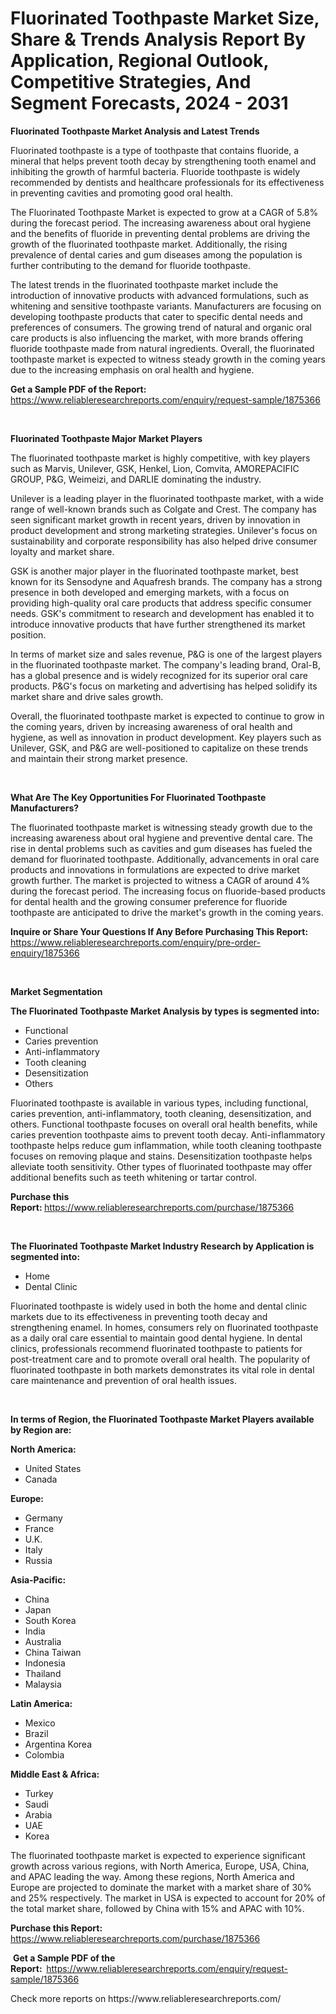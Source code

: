 <p><h1>Fluorinated Toothpaste Market Size, Share & Trends Analysis Report By Application, Regional Outlook, Competitive Strategies, And Segment Forecasts, 2024 - 2031</h1></p><p><strong>Fluorinated Toothpaste Market Analysis and Latest Trends</strong></p>
<p><p>Fluorinated toothpaste is a type of toothpaste that contains fluoride, a mineral that helps prevent tooth decay by strengthening tooth enamel and inhibiting the growth of harmful bacteria. Fluoride toothpaste is widely recommended by dentists and healthcare professionals for its effectiveness in preventing cavities and promoting good oral health.</p><p>The Fluorinated Toothpaste Market is expected to grow at a CAGR of 5.8% during the forecast period. The increasing awareness about oral hygiene and the benefits of fluoride in preventing dental problems are driving the growth of the fluorinated toothpaste market. Additionally, the rising prevalence of dental caries and gum diseases among the population is further contributing to the demand for fluoride toothpaste.</p><p>The latest trends in the fluorinated toothpaste market include the introduction of innovative products with advanced formulations, such as whitening and sensitive toothpaste variants. Manufacturers are focusing on developing toothpaste products that cater to specific dental needs and preferences of consumers. The growing trend of natural and organic oral care products is also influencing the market, with more brands offering fluoride toothpaste made from natural ingredients. Overall, the fluorinated toothpaste market is expected to witness steady growth in the coming years due to the increasing emphasis on oral health and hygiene.</p></p>
<p><strong>Get a Sample PDF of the Report:&nbsp;</strong> <a href="https://www.reliableresearchreports.com/enquiry/request-sample/1875366">https://www.reliableresearchreports.com/enquiry/request-sample/1875366</a></p>
<p>&nbsp;</p>
<p><strong>Fluorinated Toothpaste Major Market Players</strong></p>
<p><p>The fluorinated toothpaste market is highly competitive, with key players such as Marvis, Unilever, GSK, Henkel, Lion, Comvita, AMOREPACIFIC GROUP, P&G, Weimeizi, and DARLIE dominating the industry.</p><p>Unilever is a leading player in the fluorinated toothpaste market, with a wide range of well-known brands such as Colgate and Crest. The company has seen significant market growth in recent years, driven by innovation in product development and strong marketing strategies. Unilever's focus on sustainability and corporate responsibility has also helped drive consumer loyalty and market share.</p><p>GSK is another major player in the fluorinated toothpaste market, best known for its Sensodyne and Aquafresh brands. The company has a strong presence in both developed and emerging markets, with a focus on providing high-quality oral care products that address specific consumer needs. GSK's commitment to research and development has enabled it to introduce innovative products that have further strengthened its market position.</p><p>In terms of market size and sales revenue, P&G is one of the largest players in the fluorinated toothpaste market. The company's leading brand, Oral-B, has a global presence and is widely recognized for its superior oral care products. P&G's focus on marketing and advertising has helped solidify its market share and drive sales growth.</p><p>Overall, the fluorinated toothpaste market is expected to continue to grow in the coming years, driven by increasing awareness of oral health and hygiene, as well as innovation in product development. Key players such as Unilever, GSK, and P&G are well-positioned to capitalize on these trends and maintain their strong market presence.</p></p>
<p>&nbsp;</p>
<p><strong>What Are The Key Opportunities For Fluorinated Toothpaste Manufacturers?</strong></p>
<p><p>The fluorinated toothpaste market is witnessing steady growth due to the increasing awareness about oral hygiene and preventive dental care. The rise in dental problems such as cavities and gum diseases has fueled the demand for fluorinated toothpaste. Additionally, advancements in oral care products and innovations in formulations are expected to drive market growth further. The market is projected to witness a CAGR of around 4% during the forecast period. The increasing focus on fluoride-based products for dental health and the growing consumer preference for fluoride toothpaste are anticipated to drive the market's growth in the coming years.</p></p>
<p><strong>Inquire or Share Your Questions If Any Before Purchasing This Report:</strong> <a href="https://www.reliableresearchreports.com/enquiry/pre-order-enquiry/1875366">https://www.reliableresearchreports.com/enquiry/pre-order-enquiry/1875366</a></p>
<p>&nbsp;</p>
<p><strong>Market Segmentation</strong></p>
<p><strong>The Fluorinated Toothpaste Market Analysis by types is segmented into:</strong></p>
<p><ul><li>Functional</li><li>Caries prevention</li><li>Anti-inflammatory</li><li>Tooth cleaning</li><li>Desensitization</li><li>Others</li></ul></p>
<p><p>Fluorinated toothpaste is available in various types, including functional, caries prevention, anti-inflammatory, tooth cleaning, desensitization, and others. Functional toothpaste focuses on overall oral health benefits, while caries prevention toothpaste aims to prevent tooth decay. Anti-inflammatory toothpaste helps reduce gum inflammation, while tooth cleaning toothpaste focuses on removing plaque and stains. Desensitization toothpaste helps alleviate tooth sensitivity. Other types of fluorinated toothpaste may offer additional benefits such as teeth whitening or tartar control.</p></p>
<p><strong>Purchase this Report:&nbsp;</strong><a href="https://www.reliableresearchreports.com/purchase/1875366">https://www.reliableresearchreports.com/purchase/1875366</a></p>
<p>&nbsp;</p>
<p><strong>The Fluorinated Toothpaste Market Industry Research by Application is segmented into:</strong></p>
<p><ul><li>Home</li><li>Dental Clinic</li></ul></p>
<p><p>Fluorinated toothpaste is widely used in both the home and dental clinic markets due to its effectiveness in preventing tooth decay and strengthening enamel. In homes, consumers rely on fluorinated toothpaste as a daily oral care essential to maintain good dental hygiene. In dental clinics, professionals recommend fluorinated toothpaste to patients for post-treatment care and to promote overall oral health. The popularity of fluorinated toothpaste in both markets demonstrates its vital role in dental care maintenance and prevention of oral health issues.</p></p>
<p>&nbsp;</p>
<p><strong>In terms of Region, the Fluorinated Toothpaste Market Players available by Region are:</strong></p>
<p>
    <p> <strong> North America: </strong>
        <ul>
            <li>United States</li>
            <li>Canada</li>
        </ul>
        </p> 
    <p> <strong> Europe: </strong>
        <ul>
            <li>Germany</li>
            <li>France</li>
            <li>U.K.</li>
            <li>Italy</li>
            <li>Russia</li>
        </ul>
        </p> 
    <p> <strong> Asia-Pacific: </strong>
        <ul>
            <li>China</li>
            <li>Japan</li>
            <li>South Korea</li>
            <li>India</li>
            <li>Australia</li>
            <li>China Taiwan</li>
            <li>Indonesia</li>
            <li>Thailand</li>
            <li>Malaysia</li>
        </ul>
        </p> 
    <p> <strong> Latin America: </strong>
        <ul>
            <li>Mexico</li>
            <li>Brazil</li>
            <li>Argentina Korea</li>
            <li>Colombia</li>
        </ul>
        </p> 
    <p> <strong> Middle East & Africa: </strong>
        <ul>
            <li>Turkey</li>
            <li>Saudi</li>
            <li>Arabia</li>
            <li>UAE</li>
            <li>Korea</li>
        </ul>
    </p>
    </p>
<p><p>The fluorinated toothpaste market is expected to experience significant growth across various regions, with North America, Europe, USA, China, and APAC leading the way. Among these regions, North America and Europe are projected to dominate the market with a market share of 30% and 25% respectively. The market in USA is expected to account for 20% of the total market share, followed by China with 15% and APAC with 10%.</p></p>
<p><strong>Purchase this Report: </strong><a href="https://www.reliableresearchreports.com/purchase/1875366">https://www.reliableresearchreports.com/purchase/1875366</a></p>
<p>&nbsp;<strong>Get a Sample PDF of the Report:&nbsp;&nbsp;</strong><a href="https://www.reliableresearchreports.com/enquiry/request-sample/1875366">https://www.reliableresearchreports.com/enquiry/request-sample/1875366</a></p>
<p><strong></strong></p>
<p>Check more reports on https://www.reliableresearchreports.com/</p>